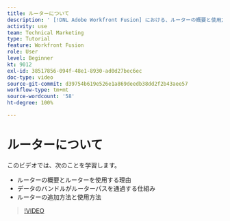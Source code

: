 ```yaml
---
title: ルーターについて
description: ' [!DNL Adobe Workfront Fusion] における、ルーターの概要と使用方法、データのバンドルがルーターのパスを渡す方法、ルーターを追加して使用する方法について説明します。'
activity: use
team: Technical Marketing
type: Tutorial
feature: Workfront Fusion
role: User
level: Beginner
kt: 9012
exl-id: 38517856-094f-48e1-8930-ad0d27bec6ec
doc-type: video
source-git-commit: d39754b619e526e1a869deedb38dd2f2b43aee57
workflow-type: tm+mt
source-wordcount: '58'
ht-degree: 100%

---
```


# ルーターについて

このビデオでは、次のことを学習します。

* ルーターの概要とルーターを使用する理由
* データのバンドルがルーターパスを通過する仕組み
* ルーターの追加方法と使用方法

>[!VIDEO](https://video.tv.adobe.com/v/335271/?quality=12)
